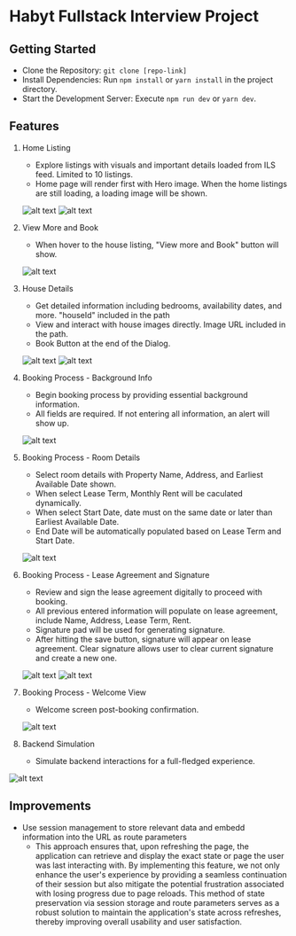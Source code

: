 # Habyt Fullstack Interview Project


## Getting Started
- Clone the Repository: `git clone [repo-link]`
- Install Dependencies: Run `npm install` or `yarn install` in the project directory.
- Start the Development Server: Execute `npm run dev` or `yarn dev`.


## Features

1. Home Listing

	- Explore listings with visuals and important details loaded from ILS feed. Limited to 10 listings.
	- Home page will render first with Hero image. When the home listings are still loading, a loading image will be shown. 

	![alt text](https://github.com/yenshouhuang/fullstack-interview/blob/main/public/Readme/home_listing.png?raw=true)
	![alt text](https://github.com/yenshouhuang/fullstack-interview/blob/main/public/Readme/home_listing_loading.png?raw=true)

2. View More and Book
	
	- When hover to the house listing, "View more and Book" button will show.  

	![alt text](https://github.com/yenshouhuang/fullstack-interview/blob/main/public/Readme/view_more.png?raw=true)

3. House Details

	
	- Get detailed information including bedrooms, availability dates, and more. "houseId" included in the path
	- View and interact with house images directly. Image URL included in the path.
	- Book Button at the end of the Dialog.


	![alt text](https://github.com/yenshouhuang/fullstack-interview/blob/main/public/Readme/house_details.png?raw=true)
	![alt text](https://github.com/yenshouhuang/fullstack-interview/blob/main/public/Readme/house_image.png?raw=true)

4. Booking Process - Background Info

	- Begin booking process by providing essential background information.
	- All fields are required. If not entering all information, an alert will show up. 

	![alt text](https://github.com/yenshouhuang/fullstack-interview/blob/main/public/Readme/background_info.png?raw=true)

5. Booking Process - Room Details

	- Select room details with Property Name, Address, and Earliest Available Date shown.
	- When select Lease Term, Monthly Rent will be caculated dynamically.
	- When select Start Date, date must on the same date or later than Earliest Available Date.
	- End Date will be automatically populated based on Lease Term and Start Date.

	![alt text](https://github.com/yenshouhuang/fullstack-interview/blob/main/public/Readme/room_details.png?raw=true)

6. Booking Process - Lease Agreement and Signature

	- Review and sign the lease agreement digitally to proceed with booking.
	- All previous entered information will populate on lease agreement, include Name, Address, Lease Term, Rent. 
	- Signature pad will be used for generating signature. 
	- After hitting the save button, signature will appear on lease agreement. Clear signature allows user to clear current signature and create a new one. 
	
	![alt text](https://github.com/yenshouhuang/fullstack-interview/blob/main/public/Readme/lease_agreement.png?raw=true)
	![alt text](https://github.com/yenshouhuang/fullstack-interview/blob/main/public/Readme/signature.png?raw=true)

7. Booking Process - Welcome View

	- Welcome screen post-booking confirmation.

	![alt text](https://github.com/yenshouhuang/fullstack-interview/blob/main/public/Readme/welcome_view.png?raw=true)
	
8. Backend Simulation 

	- Simulate backend interactions for a full-fledged experience.

![alt text](https://github.com/yenshouhuang/fullstack-interview/blob/main/public/Readme/backend_simulation.png?raw=true)




## Improvements

- Use session management to store relevant data and embedd information into the URL as route parameters
	- This approach ensures that, upon refreshing the page, the application can retrieve and display the exact state or page the user was last interacting with. By implementing this feature, we not only enhance the user's experience by providing a seamless continuation of their session but also mitigate the potential frustration associated with losing progress due to page reloads. This method of state preservation via session storage and route parameters serves as a robust solution to maintain the application's state across refreshes, thereby improving overall usability and user satisfaction.



